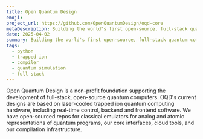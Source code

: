 ```yaml
---
title: Open Quantum Design
emoji: 
project_url: https://github.com/OpenQuantumDesign/oqd-core
metaDescription: Building the world's first open-source, full-stack quantum computer
date: 2025-04-02
summary: Building the world's first open-source, full-stack quantum computer
tags:
  - python
  - trapped ion
  - compiler
  - quantum simulation
  - full stack
---
```


Open Quantum Design is a non-profit foundation supporting the development of full-stack, open-source quantum computers. OQD's current designs are based on laser-cooled trapped ion quantum computing hardware, including real-time control, backend and frontend software. We have open-sourced repos for classical emulators for analog and atomic representations of quantum programs, our core interfaces, cloud tools, and our compilation infrastructure.